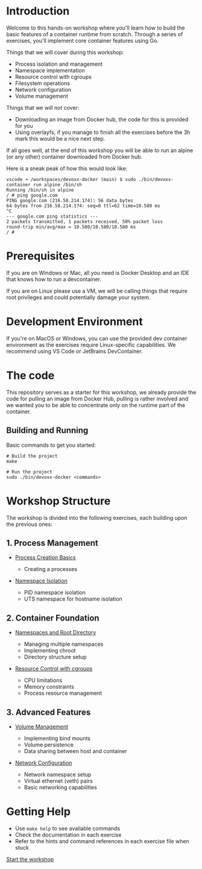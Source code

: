 # Introduction

Welcome to this hands-on workshop where you'll learn how to build the basic
features of a container runtime from scratch. Through a series of exercises,
you'll implement core container features using Go.

Things that we will cover during this workshop:

- Process isolation and management
- Namespace implementation
- Resource control with cgroups
- Filesystem operations
- Network configuration
- Volume management

Things that we _will not_ cover:

- Downloading an image from Docker hub, the code for this is provided for you
- Using overlayfs, if you manage to finish all the exercises before the 3h mark
  this would be a nice next step.

If all goes well, at the end of this workshop you will be able to run an alpine
(or any other) container downloaded from Docker hub.

Here is a sneak peak of how this would look like:

```console
vscode ➜ /workspaces/devoxx-docker (main) $ sudo ./bin/devoxx-container run alpine /bin/sh
Running /bin/sh in alpine
/ # ping google.com
PING google.com (216.58.214.174): 56 data bytes
64 bytes from 216.58.214.174: seq=0 ttl=62 time=10.580 ms
^C
--- google.com ping statistics ---
2 packets transmitted, 1 packets received, 50% packet loss
round-trip min/avg/max = 10.580/10.580/10.580 ms
/ #
```

# Prerequisites

If you are on Windows or Mac, all you need is Docker Desktop and an IDE that
knows how to run a devcontainer.

If you are on Linux please use a VM, we will be calling things that require root
privileges and could potentially damage your system.

# Development Environment

If you're on MacOS or Windows, you can use the provided dev container
environment as the exercises require Linux-specific capabilities. We
recommend using VS Code or JetBrains DevContainer.

# The code

This repository serves as a starter for this workshop, we already provide the
code for pulling an image from Docker Hub, pulling is rather involved and we
wanted you to be able to concentrate only on the runtime part of the container.

## Building and Running

Basic commands to get you started:

```console
# Build the project
make

# Run the project
sudo ./bin/devoxx-docker <commands>
```

# Workshop Structure

The workshop is divided into the following exercises, each building upon the
previous ones:

## 1. Process Management

- [Process Creation Basics](02-process-creation.md)

  - Creating a processes

- [Namespace Isolation](03-namespace-isolation.md)
  - PID namespace isolation
  - UTS namespace for hostname isolation

## 2. Container Foundation

- [Namespaces and Root Directory](04-namespaces-and-chroot.md)

  - Managing multiple namespaces
  - Implementing chroot
  - Directory structure setup

- [Resource Control with cgroups](05-cgroups.md)
  - CPU limitations
  - Memory constraints
  - Process resource management

## 3. Advanced Features

- [Volume Management](06-volumes.md)

  - Implementing bind mounts
  - Volume persistence
  - Data sharing between host and container

- [Network Configuration](07-network.md)
  - Network namespace setup
  - Virtual ethernet (veth) pairs
  - Basic networking capabilities

# Getting Help

- Use `make help` to see available commands
- Check the documentation in each exercise
- Refer to the hints and command references in each exercise file when stuck

[Start the workshop](02-process-creation.md)

